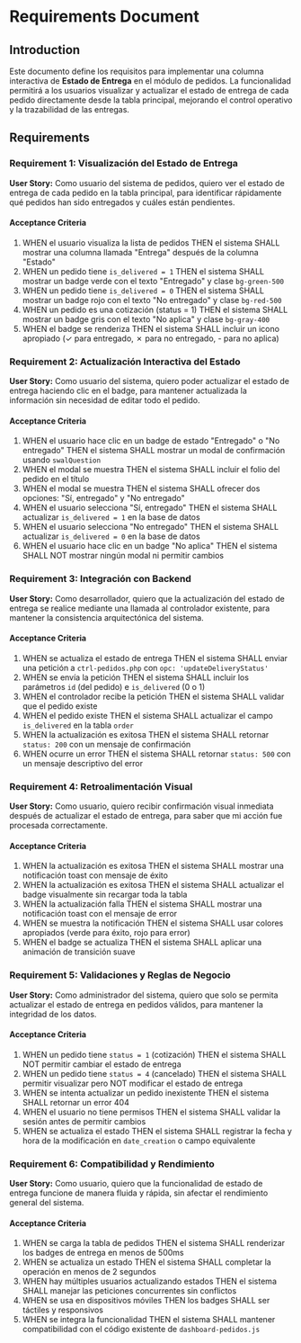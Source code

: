 # Requirements Document

## Introduction

Este documento define los requisitos para implementar una columna interactiva de **Estado de Entrega** en el módulo de pedidos. La funcionalidad permitirá a los usuarios visualizar y actualizar el estado de entrega de cada pedido directamente desde la tabla principal, mejorando el control operativo y la trazabilidad de las entregas.

## Requirements

### Requirement 1: Visualización del Estado de Entrega

**User Story:** Como usuario del sistema de pedidos, quiero ver el estado de entrega de cada pedido en la tabla principal, para identificar rápidamente qué pedidos han sido entregados y cuáles están pendientes.

#### Acceptance Criteria

1. WHEN el usuario visualiza la lista de pedidos THEN el sistema SHALL mostrar una columna llamada "Entrega" después de la columna "Estado"
2. WHEN un pedido tiene `is_delivered = 1` THEN el sistema SHALL mostrar un badge verde con el texto "Entregado" y clase `bg-green-500`
3. WHEN un pedido tiene `is_delivered = 0` THEN el sistema SHALL mostrar un badge rojo con el texto "No entregado" y clase `bg-red-500`
4. WHEN un pedido es una cotización (status = 1) THEN el sistema SHALL mostrar un badge gris con el texto "No aplica" y clase `bg-gray-400`
5. WHEN el badge se renderiza THEN el sistema SHALL incluir un icono apropiado (✓ para entregado, ✗ para no entregado, - para no aplica)

### Requirement 2: Actualización Interactiva del Estado

**User Story:** Como usuario del sistema, quiero poder actualizar el estado de entrega haciendo clic en el badge, para mantener actualizada la información sin necesidad de editar todo el pedido.

#### Acceptance Criteria

1. WHEN el usuario hace clic en un badge de estado "Entregado" o "No entregado" THEN el sistema SHALL mostrar un modal de confirmación usando `swalQuestion`
2. WHEN el modal se muestra THEN el sistema SHALL incluir el folio del pedido en el título
3. WHEN el modal se muestra THEN el sistema SHALL ofrecer dos opciones: "Sí, entregado" y "No entregado"
4. WHEN el usuario selecciona "Sí, entregado" THEN el sistema SHALL actualizar `is_delivered = 1` en la base de datos
5. WHEN el usuario selecciona "No entregado" THEN el sistema SHALL actualizar `is_delivered = 0` en la base de datos
6. WHEN el usuario hace clic en un badge "No aplica" THEN el sistema SHALL NOT mostrar ningún modal ni permitir cambios

### Requirement 3: Integración con Backend

**User Story:** Como desarrollador, quiero que la actualización del estado de entrega se realice mediante una llamada al controlador existente, para mantener la consistencia arquitectónica del sistema.

#### Acceptance Criteria

1. WHEN se actualiza el estado de entrega THEN el sistema SHALL enviar una petición a `ctrl-pedidos.php` con `opc: 'updateDeliveryStatus'`
2. WHEN se envía la petición THEN el sistema SHALL incluir los parámetros `id` (del pedido) e `is_delivered` (0 o 1)
3. WHEN el controlador recibe la petición THEN el sistema SHALL validar que el pedido existe
4. WHEN el pedido existe THEN el sistema SHALL actualizar el campo `is_delivered` en la tabla `order`
5. WHEN la actualización es exitosa THEN el sistema SHALL retornar `status: 200` con un mensaje de confirmación
6. WHEN ocurre un error THEN el sistema SHALL retornar `status: 500` con un mensaje descriptivo del error

### Requirement 4: Retroalimentación Visual

**User Story:** Como usuario, quiero recibir confirmación visual inmediata después de actualizar el estado de entrega, para saber que mi acción fue procesada correctamente.

#### Acceptance Criteria

1. WHEN la actualización es exitosa THEN el sistema SHALL mostrar una notificación toast con mensaje de éxito
2. WHEN la actualización es exitosa THEN el sistema SHALL actualizar el badge visualmente sin recargar toda la tabla
3. WHEN la actualización falla THEN el sistema SHALL mostrar una notificación toast con el mensaje de error
4. WHEN se muestra la notificación THEN el sistema SHALL usar colores apropiados (verde para éxito, rojo para error)
5. WHEN el badge se actualiza THEN el sistema SHALL aplicar una animación de transición suave

### Requirement 5: Validaciones y Reglas de Negocio

**User Story:** Como administrador del sistema, quiero que solo se permita actualizar el estado de entrega en pedidos válidos, para mantener la integridad de los datos.

#### Acceptance Criteria

1. WHEN un pedido tiene `status = 1` (cotización) THEN el sistema SHALL NOT permitir cambiar el estado de entrega
2. WHEN un pedido tiene `status = 4` (cancelado) THEN el sistema SHALL permitir visualizar pero NOT modificar el estado de entrega
3. WHEN se intenta actualizar un pedido inexistente THEN el sistema SHALL retornar un error 404
4. WHEN el usuario no tiene permisos THEN el sistema SHALL validar la sesión antes de permitir cambios
5. WHEN se actualiza el estado THEN el sistema SHALL registrar la fecha y hora de la modificación en `date_creation` o campo equivalente

### Requirement 6: Compatibilidad y Rendimiento

**User Story:** Como usuario, quiero que la funcionalidad de estado de entrega funcione de manera fluida y rápida, sin afectar el rendimiento general del sistema.

#### Acceptance Criteria

1. WHEN se carga la tabla de pedidos THEN el sistema SHALL renderizar los badges de entrega en menos de 500ms
2. WHEN se actualiza un estado THEN el sistema SHALL completar la operación en menos de 2 segundos
3. WHEN hay múltiples usuarios actualizando estados THEN el sistema SHALL manejar las peticiones concurrentes sin conflictos
4. WHEN se usa en dispositivos móviles THEN los badges SHALL ser táctiles y responsivos
5. WHEN se integra la funcionalidad THEN el sistema SHALL mantener compatibilidad con el código existente de `dashboard-pedidos.js`
